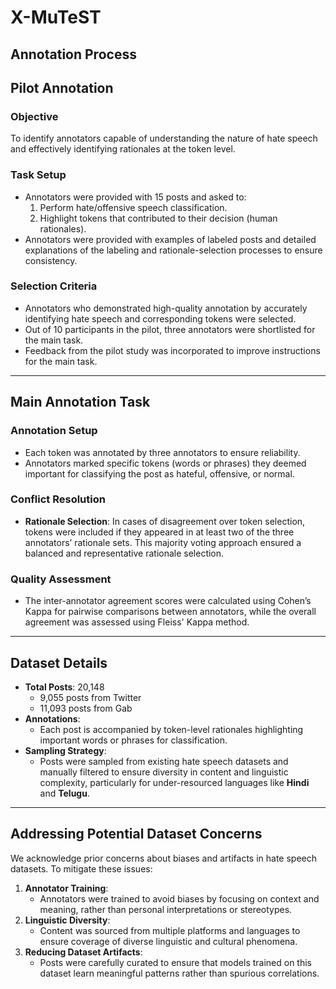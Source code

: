 # X-MuTeST

## Annotation Process

## Pilot Annotation

### Objective
To identify annotators capable of understanding the nature of hate speech and effectively identifying rationales at the token level.

### Task Setup
- Annotators were provided with 15 posts and asked to:
  1. Perform hate/offensive speech classification.
  2. Highlight tokens that contributed to their decision (human rationales).
- Annotators were provided with examples of labeled posts and detailed explanations of the labeling and rationale-selection processes to ensure consistency.

### Selection Criteria
- Annotators who demonstrated high-quality annotation by accurately identifying hate speech and corresponding tokens were selected.
- Out of 10 participants in the pilot, three annotators were shortlisted for the main task.
- Feedback from the pilot study was incorporated to improve instructions for the main task.

---

## Main Annotation Task

### Annotation Setup
- Each token was annotated by three annotators to ensure reliability.
- Annotators marked specific tokens (words or phrases) they deemed important for classifying the post as hateful, offensive, or normal.

### Conflict Resolution
- **Rationale Selection**: In cases of disagreement over token selection, tokens were included if they appeared in at least two of the three annotators’ rationale sets. This majority voting approach ensured a balanced and representative rationale selection.


### Quality Assessment
- The inter-annotator agreement scores were calculated using Cohen’s Kappa for pairwise comparisons between annotators, while the overall agreement was assessed using Fleiss' Kappa method.

---

## Dataset Details

- **Total Posts**: 20,148
  - 9,055 posts from Twitter
  - 11,093 posts from Gab
- **Annotations**:
  - Each post is accompanied by token-level rationales highlighting important words or phrases for classification.
- **Sampling Strategy**:
  - Posts were sampled from existing hate speech datasets and manually filtered to ensure diversity in content and linguistic complexity, particularly for under-resourced languages like **Hindi** and **Telugu**.

---

## Addressing Potential Dataset Concerns

We acknowledge prior concerns about biases and artifacts in hate speech datasets. To mitigate these issues:
1. **Annotator Training**:
   - Annotators were trained to avoid biases by focusing on context and meaning, rather than personal interpretations or stereotypes.
2. **Linguistic Diversity**:
   - Content was sourced from multiple platforms and languages to ensure coverage of diverse linguistic and cultural phenomena.
3. **Reducing Dataset Artifacts**:
   - Posts were carefully curated to ensure that models trained on this dataset learn meaningful patterns rather than spurious correlations.
